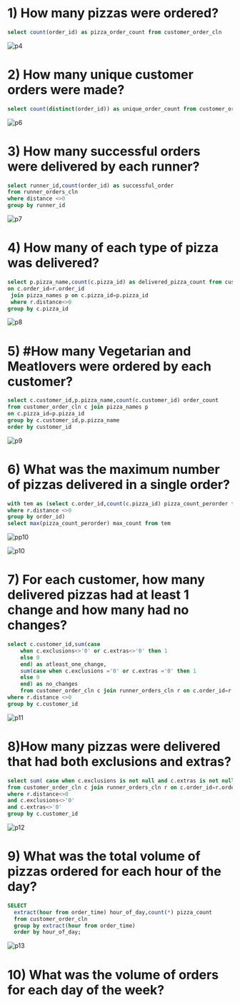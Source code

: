 # 1) How many pizzas were ordered?

```sql
select count(order_id) as pizza_order_count from customer_order_cln
```
![p4](https://user-images.githubusercontent.com/67575229/208725577-f96ff0b5-f8bd-4cdf-b27d-45795305496e.png)

# 2) How many unique customer orders were made?

```sql
select count(distinct(order_id)) as unique_order_count from customer_order_cln
```
![p6](https://user-images.githubusercontent.com/67575229/208726527-7eaeac8a-c89e-4bca-be6b-71297f2344b9.png)

# 3) How many successful orders were delivered by each runner?
```sql
select runner_id,count(order_id) as successful_order
from runner_orders_cln
where distance <>0
group by runner_id
```
![p7](https://user-images.githubusercontent.com/67575229/208727571-f041d935-223f-445e-89ae-1cb7e77eece3.png)

# 4) How many of each type of pizza was delivered?

```sql
select p.pizza_name,count(c.pizza_id) as delivered_pizza_count from customer_order_cln c join runner_orders_cln r
on c.order_id=r.order_id
 join pizza_names p on c.pizza_id=p.pizza_id
 where r.distance<>0
group by c.pizza_id
```
![p8](https://user-images.githubusercontent.com/67575229/208730357-9c392e48-f6ad-4936-a675-8c0ec14acd9a.png)

# 5) #How many Vegetarian and Meatlovers were ordered by each customer?

```sql
select c.customer_id,p.pizza_name,count(c.customer_id) order_count 
from customer_order_cln c join pizza_names p
on c.pizza_id=p.pizza_id
group by c.customer_id,p.pizza_name
order by customer_id
```
![p9](https://user-images.githubusercontent.com/67575229/208844685-eda433e1-5060-4680-9f21-764922da0ea0.png)


# 6) What was the maximum number of pizzas delivered in a single order?

```sql
with tem as (select c.order_id,count(c.pizza_id) pizza_count_perorder from customer_order_cln c join runner_orders_cln r  on c.order_id=r.order_id
where r.distance <>0
group by order_id)
select max(pizza_count_perorder) max_count from tem 
```

![pp10](https://user-images.githubusercontent.com/67575229/208848996-2cc83429-7ffa-4cbe-bc4e-5c98cd7f5eb8.png)

![p10](https://user-images.githubusercontent.com/67575229/208849038-9c4134e2-cf08-4dac-a524-24eb78353342.png)

# 7) For each customer, how many delivered pizzas had at least 1 change and how many had no changes?


```sql
select c.customer_id,sum(case
	when c.exclusions<>'0' or c.extras<>'0' then 1
    else 0
    end) as atleast_one_change,
    sum(case when c.exclusions ='0' or c.extras ='0' then 1
    else 0
    end) as no_changes
    from customer_order_cln c join runner_orders_cln r on c.order_id=r.order_id
where r.distance <>0
group by c.customer_id
```
![p11](https://user-images.githubusercontent.com/67575229/208877796-66e1384f-b0b6-4b69-a52c-8125b13f1704.png)


# 8)How many pizzas were delivered that had both exclusions and extras?

```sql
select sum( case when c.exclusions is not null and c.extras is not null then 1 else 0 end) delivered_pizza_having_both
from customer_order_cln c join runner_orders_cln r on c.order_id=r.order_id
where r.distance<>0
and c.exclusions<>'0'
and c.extras<>'0'
group by c.customer_id
```
![p12](https://user-images.githubusercontent.com/67575229/208880690-0cf8e137-26ec-462e-8ee0-b8bd26b750b2.png)

# 9) What was the total volume of pizzas ordered for each hour of the day?

```sql
SELECT 
  extract(hour from order_time) hour_of_day,count(*) pizza_count
  from customer_order_cln
  group by extract(hour from order_time)
  order by hour_of_day;
  ```
  
![p13](https://user-images.githubusercontent.com/67575229/209096312-8d275876-bb92-4742-8aef-6561f80b2598.png)


# 10) What was the volume of orders for each day of the week?

```sql

